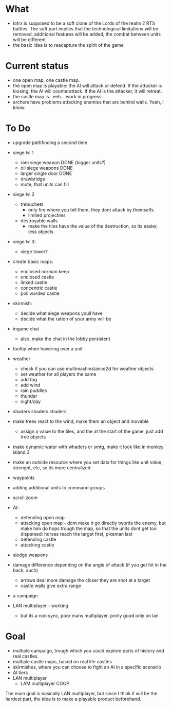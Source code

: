 # What
- lotrx is supposed to be a soft clone of the Lords of the realm 2 RTS battles. The soft part implies that the technological limitations will be removed, additional features will be added, the combat between units will be different
- the basic idea is to reacapture the spirit of the game

# Current status
- one open map, one castle map.
- the open map is playable: the AI will attack or defend. If the attacker is loosing, the AI will counterattack. If the AI is the attacker, it will retreat.
- the castle map is...eeh... work in progress
- archers have problems attacking enemies that are behind walls. Yeah, I know.

# To Do
- upgrade pathfinding a second time

- siege lvl 1
	- ram siege weapon DONE (bigger units?) 
	- oil siege weapons DONE
	- larger single door DONE
	- drawbridge
	- mote, that units can fill
- siege lvl 2
	- trebuchets
		- only fire where you tell them, they dont attack by themselfs
		- limited projectiles
	- destroyable walls
		- make the tiles have the value of the destruction, so its easier, less objects
- siege lvl 3:
	- siege tower?
- create basic maps:
	- enclosed norman keep
	- enclosed castle
	- linked castle
	- concentric castle
	- poli warded castle
- skirmish:
    - decide what siege weapons youll have
	- decide what the ration of your army will be
- ingame chat
    - also, make the chat in the lobby persistent
- tooltip when hovering over a unit
- weather
	- check if you can use multimashinstance2d for weather objects
	- set weather for all players the same
	- add fog
	- add wind
	- rain puddles
	- thunder
	- night/day
- shaders shaders shaders
- make trees react to the wind, make them an object and movable
	- assign a value to the tiles, and the at the start of the game, just add tree objects
- make dynamic water with whaders or smtg, make it look like in monkey island 3
- make an outside resource where you set data for things like unit value, strenght, etc, so its more centralized
- waypoints
- adding additional units to command groups
- scroll zoom
- AI:
	- defending open map
	- attacking open map
            - dont make it go directly twords the enemy, but make him do hops trough the map, so that the units dont get too dispersed: horses reach the target first, pikeman last
	- defending castle
	- attacking castle
- siedge weapons
- damage difference depending on the angle of attack (if you get hit in the back, auch)
	- arrows deal more damage the closer they are shot at a target
	- castle walls give extra range
- a campaign
- LAN multiplayer - working
    - but its a non sync, poor mans multiplayer. prolly good only on lan

# Goal
- multiple campaign, trough which you could explore parts of history and real castles.
- multiple castle maps, based on real life castles
- skirmishes, where you can choose to fight an AI in a specific scenario
- AI tiers
- LAN multiplayer
	- LAM multiplayer COOP

The main goal is basically LAN multiplayer, but since I think it will be the hardest part, the idea is to make a playable product beforehand.
